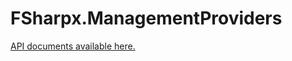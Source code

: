 FSharpx.ManagementProviders
===========================


<a href="http://forki.github.io/FSharpx.ManagementProviders" target="_blank">API documents available here.</a>
